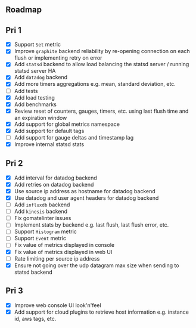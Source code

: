 Roadmap
-------

Pri 1
-----

* [x] Support `Set` metric
* [x] Improve `graphite` backend reliability by re-opening connection on each flush or implementing retry on error
* [x] Add `statsd` backend to allow load balancing the statsd server / running statsd server HA
* [x] Add `datadog` backend
* [x] Add more timers aggregations e.g. mean, standard deviation, etc.
* [ ] Add tests
* [x] Add load testing
* [x] Add benchmarks
* [x] Review reset of counters, gauges, timers, etc. using last flush time and an expiration window
* [x] Add support for global metrics namespace
* [x] Add support for default tags
* [ ] Add support for gauge deltas and timestamp lag
* [x] Improve internal statsd stats

Pri 2
-----

* [x] Add interval for datadog backend
* [x] Add retries on datadog backend
* [x] Use source ip address as hostname for datadog backend
* [x] Use datadog and user agent headers for datadog backend
* [ ] Add `influxdb` backend
* [ ] Add `kinesis` backend
* [ ] Fix gomatelinter issues
* [ ] Implement stats by backend e.g. last flush, last flush error, etc.
* [ ] Support `Histogram` metric
* [ ] Support `Event` metric
* [ ] Fix value of metrics displayed in console
* [x] Fix value of metrics displayed in web UI
* [ ] Rate limiting per source ip address
* [x] Ensure not going over the udp datagram max size when sending to statsd backend

Pri 3
-----

* [x] Improve web console UI look'n'feel
* [x] Add support for cloud plugins to retrieve host information e.g. instance id, aws tags, etc.
